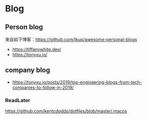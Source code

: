 # Blog


## Person blog



来自如下博客：https://github.com/jkup/awesome-personal-blogs

* https://tiffanywhite.dev/
* https://tonyxu.io/

##  company blog
*  https://tonyxu.io/posts/2019/top-engineering-blogs-from-tech-companies-to-follow-in-2019/




### ReadLater

https://github.com/kentcdodds/dotfiles/blob/master/.macos
